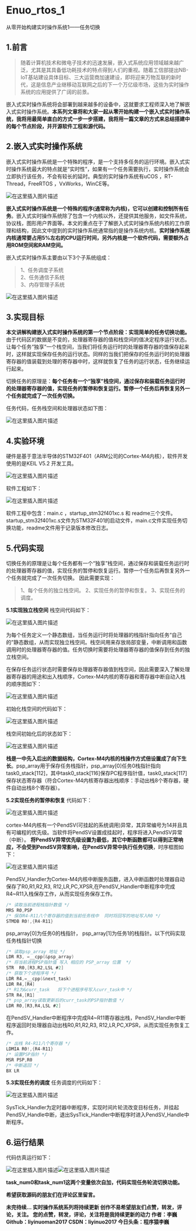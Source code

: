 # Enuo_rtos_1
从零开始构建实时操作系统1——任务切换

## 1.前言

> 随着计算机技术和微电子技术的迅速发展，嵌入式系统应用领域越来越广泛，尤其是其具备低功耗技术的特点得到人们的重视。随着工信部提出NB-IoT基站建设具体目标、三大运营商加速建设，即将迎来万物互联的新时代，这是信息产业继移动互联网之后的下一个万亿级市场，这些为实时操作系统的应用提供了广阔的前景。

  嵌入式实时操作系统将会部署到越来越多的设备中，这就要求工程师深入地了解嵌入式实时操作系统。**本系列文章将和大家一起从零开始构建一个嵌入式实时操作系统，我将用最简单直白的方式一步一步搭建，我将用一篇文章的方式来总结搭建中的每个节点阶段，并开源软件工程和源代码。**
  

## 2.嵌入式实时操作系统

嵌入式实时操作系统是一个特殊的程序，是一个支持多任务的运行环境。嵌入式实时操作系统最大的特点就是“实时性”，如果有一个任务需要执行，实时操作系统会立即执行该任务，不会有较长的延时。典型的实时操作系统有uCOS ，RT-Thread，FreeRTOS ，VxWorks，WinCE等。

![在这里插入图片描述](https://img-blog.csdnimg.cn/1ff3713e471c4115b0b67d1ff2e9e5ff.png)

**嵌入式实时操作系统是一个特殊的程序(通常称为内核)，它可以创建和控制所有任务**。嵌入式实时操作系统除了包含一个内核以外，还提供其他服务，如文件系统，协议栈，图形用户界面等。本文的重点在于了解嵌入式实时操作系统内核的工作原理和结构，因此文中提到的实时操作系统通常指的是操作系统内核。**实时操作系统内核通常要占用5%左右的CPU运行时间，另外内核是一个软件代码，需要额外占用ROM空间和RAM空间。**

嵌入式实时操作系主要由以下3个子系统组成：

> 	1、任务调度子系统 	
> 2、任务通信子系统 	
> 3、内存管理子系统


![在这里插入图片描述](https://img-blog.csdnimg.cn/a6a491e1c549489cb7af9031c7cddb32.png?x-oss-process=image/watermark,type_d3F5LXplbmhlaQ,shadow_50,text_Q1NETiBAbGl5aW51bzIwMTc=,size_19,color_FFFFFF,t_70,g_se,x_16)


## 3.实现目标

**本文讲解构建嵌入式实时操作系统的第一个节点阶段：实现简单的任务切换功能。**
由于代码区的数据是不变的，处理器寄存器的值和栈空间的值决定程序运行状态。让每个任务“独享”一个栈空间，当我们将任务运行时的处理器寄存器的值保存起来时，这样就实现保存任务的运行状态。同样的当我们把保存的任务运行时的处理器寄存器的值装载到处理的寄存器中时，这样就恢复了任务的运行状态，任务继续运行起来。

切换任务的原理是：**每个任务有一个“独享”栈空间，通过保存和装载任务运行时的处理器寄存器的值，实现任务的暂停和恢复运行。暂停一个任务后再恢复另外一个任务就完成了一次任务切换。**

任务代码，任务栈空间和处理器状态如下图：

![在这里插入图片描述](https://img-blog.csdnimg.cn/19b8c08310c24bf2a9714047e6a676dc.png?x-oss-process=image/watermark,type_d3F5LXplbmhlaQ,shadow_50,text_Q1NETiBAbGl5aW51bzIwMTc=,size_19,color_FFFFFF,t_70,g_se,x_16)


## 4.实验环境

硬件是基于意法半导体的STM32F401（ARM公司的Cortex-M4内核），软件开发使用的是KEIL V5.2 开发工具。

![在这里插入图片描述](https://img-blog.csdnimg.cn/65ced8751a1e4776bab37dd6bfa7fb17.png)

软件工程如下：

![在这里插入图片描述](https://img-blog.csdnimg.cn/9ed8602fbd2a4d7abdc357eac044b7e3.png?x-oss-process=image/watermark,type_d3F5LXplbmhlaQ,shadow_50,text_Q1NETiBAbGl5aW51bzIwMTc=,size_20,color_FFFFFF,t_70,g_se,x_16)

软件工程中包含：main.c ，startup_stm32f401xc.s 和 readme三个文件。startup_stm32f401xc.s文件为STM32F401的启动文件，main.c文件实现任务切换功能，readme文件用于记录版本修改日志。

## 5.代码实现

切换任务的原理是让每个任务都有一个“独享”栈空间，通过保存和装载任务运行时的处理器寄存器的值，实现任务的暂停和恢复运行。暂停一个任务后再恢复另外一个任务就完成了一次任务切换。
因此需要实现：

> 1、每个任务的独立栈空间。
>  2、实现任务的暂停和恢复。 
>  3、实现任务的调度。

**5.1实现独立栈空间**
栈空间代码如下：

![在这里插入图片描述](https://img-blog.csdnimg.cn/0f39a4b614ec4884a9e52f36f794f42c.png)

为每个任务定义一个静态数组，当任务运行时将处理器的栈指针指向任务“自己的”静态数组，从而实现独立栈空间。栈空间用来存放局部变量，中断调用和函数调用时的处理器寄存器的值。任务切换时需要将处理器寄存器的值保存到任务的独立栈空间。

在保存任务运行状态时需要保存处理器寄存器值到栈空间，因此需要深入了解处理器寄存器的用途和出入栈顺序，Cortex-M4内核的寄存器和寄存器中断自动入栈的顺序图如下：

![在这里插入图片描述](https://img-blog.csdnimg.cn/d6924e4058704928a79101273b67b9ff.png?x-oss-process=image/watermark,type_d3F5LXplbmhlaQ,shadow_50,text_Q1NETiBAbGl5aW51bzIwMTc=,size_19,color_FFFFFF,t_70,g_se,x_16)

初始化栈空间的代码如下：

![在这里插入图片描述](https://img-blog.csdnimg.cn/0b19a7bdfc864f4984bd98224497841e.png)

栈空间初始化后的状态如下：

![在这里插入图片描述](https://img-blog.csdnimg.cn/7968854e311e43d682bbbea862f4a264.png?x-oss-process=image/watermark,type_d3F5LXplbmhlaQ,shadow_50,text_Q1NETiBAbGl5aW51bzIwMTc=,size_19,color_FFFFFF,t_70,g_se,x_16)


**栈是一中先入后出的数据结构，Cortex-M4内核的栈操作方式倍设置成了向下生长**。psp_array用于保存任务栈指针，psp_array[0]任务0栈指针指向task0_stack[112]，其中task0_stack[116]保存PC程序指针值，task0_stack[117]保存状态寄存器（符合Cortex-M4内核寄存器出栈顺序：手动出栈8个寄存器，硬件自动出栈8个寄存器）。

**5.2实现任务的暂停和恢复**
代码如下：

![在这里插入图片描述](https://img-blog.csdnimg.cn/ab0c7805cc4c40efb40e465c6a832c5d.png?x-oss-process=image/watermark,type_d3F5LXplbmhlaQ,shadow_50,text_Q1NETiBAbGl5aW51bzIwMTc=,size_19,color_FFFFFF,t_70,g_se,x_16)


cortex-M4内核有一个PendSV(可挂起的系统调用)异常，其异常编号为14并且具有可编程的优先级。当软件将PendSV设置成挂起时，程序将进入PendSV异常（中断）。
**将PendSV异常优先级设置为最低，其它中断函数都可以得到正常响应，不会受到PendSV异常影响，在PendSV异常中执行任务切换**，时序框图如下：

![在这里插入图片描述](https://img-blog.csdnimg.cn/2a6ea2258a594a71b2ea15acd51dc0c2.png?x-oss-process=image/watermark,type_d3F5LXplbmhlaQ,shadow_50,text_Q1NETiBAbGl5aW51bzIwMTc=,size_19,color_FFFFFF,t_70,g_se,x_16)

PendSV_Handler为Cortex-M4内核中断服务函数，进入中断函数时处理器自动保存了R0,R1,R2,R3, R12,LR,PC,XPSR,在PendSV_Handler中断程序中完成R4~R11入栈保存工作，从而实现任务保存工作。

```c
/* 读取当前进程栈指针数值 */
MRS R0,PSP                        	
/* 保存R4-R11八个寄存器的值到当前任务栈中  同时将回写的地址写入R0 */
STMDB R0!,{R4-R11} 
```

psp_array[0]为任务0的栈指针， psp_array[1]为任务1的栈指针。以下代码实现任务栈指针切换

```c
/* 读取psp_array 地址 */
LDR R3, =__cpp(&psp_array)         
/* 将当前进程PSP指针值 写入 相应的 PSP_array 位置  */
STR  R0,[R3,R2,LSL #2]             
/* 获取下个进程序号 */
LDR R4,=__cpp(&next_task)          
LDR R4,[R4]
/* R1为&curr_task   将下个进程序号写入curr_task中 */
STR R4,[R1]                        
/* psp_array读取更新后的curr_task的PSP指针数值 */
LDR R0,[R3,R4,LSL #2] 
```

在PendSV_Handler中断程序中完成R4~R11寄存器出栈，PendSV_Handler中断程序返回时处理器自动出栈R0,R1,R2,R3, R12,LR,PC,XPSR，从而实现任务恢复工作。

```c
/* 出栈 R4-R11八个寄存器 */
LDMIA R0!,{R4-R11}                 
/* 设置PSP指针 */
MSR PSP,R0	
/* 中断返回 */
BX LR 
```

**5.3实现任务的调度**
任务调度的代码如下：

![在这里插入图片描述](https://img-blog.csdnimg.cn/29b31d92eed941ceaedb753d6888916e.png?x-oss-process=image/watermark,type_d3F5LXplbmhlaQ,shadow_50,text_Q1NETiBAbGl5aW51bzIwMTc=,size_19,color_FFFFFF,t_70,g_se,x_16)

SysTick_Handler为定时器中断程序，实现时间片轮流改变目标任务，并挂起PendSV_Handle中断，退出SysTick_Handler中断程序时进入PendSV_Handle中断程序。


## 6.运行结果

代码仿真运行如下：

![在这里插入图片描述](https://img-blog.csdnimg.cn/8ef932acd481466a8f61ca3a18828ae4.png?x-oss-process=image/watermark,type_d3F5LXplbmhlaQ,shadow_50,text_Q1NETiBAbGl5aW51bzIwMTc=,size_20,color_FFFFFF,t_70,g_se,x_16)![在这里插入图片描述](https://img-blog.csdnimg.cn/7efd0da3a7aa4e55b9d2e911b48ba2c9.png?x-oss-process=image/watermark,type_d3F5LXplbmhlaQ,shadow_50,text_Q1NETiBAbGl5aW51bzIwMTc=,size_20,color_FFFFFF,t_70,g_se,x_16)

**task_num0和task_num1这两个变量依次自加，代码实现任务轮流切换功能。**

**希望获取源码的朋友们在评论区里留言。**

**未完待续…
实时操作系统系列将持续更新
创作不易希望朋友们点赞，转发，评论，关注。
您的点赞，转发，评论，关注将是我持续更新的动力
作者：李巍
Github：liyinuoman2017
CSDN：liyinuo2017
今日头条：程序猿李巍**
